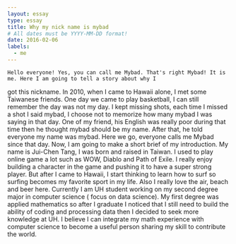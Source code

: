 ```yaml
---
layout: essay
type: essay
title: Why my nick name is mybad
# All dates must be YYYY-MM-DD format!
date: 2016-02-06
labels:
  - me
---
```

	Hello everyone! Yes, you can call me Mybad. That's right Mybad! It is me. Here I am going to tell a story about why I
got this nickname. In 2010, when I came to Hawaii alone, I met some Taiwanese friends. One day we came to play 
basketball, I can still remember the day was not my day. I kept missing shots, each time I missed a shot I said mybad,
I choose not to memorize how many mybad I was saying in that day. One of my friend, his English was really poor during 
that time then he thought mybad should be my name. After that, he told everyone my name was mybad. Here we go, everyone
calls me Mybad since that day.
	Now, I am going to make a short brief of my introduction. My name is Jui-Chen Tang, I was born and raised in Taiwan. I used to 
play online game a lot such as WOW, Diablo and Path of Exile. I really enjoy building a character in the game and pushing it to
have a super strong player. But after I came to Hawaii, I start thinking to learn how to surf so surfing becomes my favorite sport in my life. Also I really love the air, beach and beer here. Currently I am UH student working on my second degree major in
computer science ( focus on data science). My first degree was applied mathematics so after I graduate I noticed that I still 
need to build the ability of coding and processing data then I decided to seek more knowledge at UH. I believe I can integrate my math experience with computer science to become a useful person sharing my skill to contribute the world.  
	


























